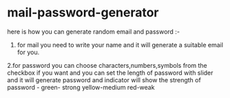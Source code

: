 # mail-password-generator
here is how you can generate random email and password :-

1. for mail you need to write your name and it will generate a suitable email for you.

2.for password you can choose characters,numbers,symbols from the checkbox if you want and you can set the length of password
with slider and it will generate password and indicator will show the strength of password - 
green- strong
yellow-medium
red-weak
